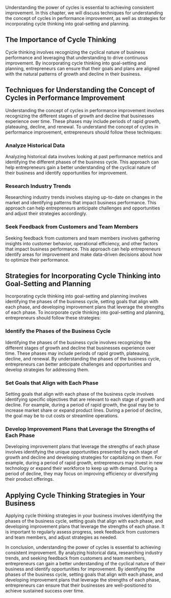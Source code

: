 
Understanding the power of cycles is essential to achieving consistent improvement. In this chapter, we will discuss techniques for understanding the concept of cycles in performance improvement, as well as strategies for incorporating cycle thinking into goal-setting and planning.

The Importance of Cycle Thinking
--------------------------------

Cycle thinking involves recognizing the cyclical nature of business performance and leveraging that understanding to drive continuous improvement. By incorporating cycle thinking into goal-setting and planning, entrepreneurs can ensure that their goals and plans are aligned with the natural patterns of growth and decline in their business.

Techniques for Understanding the Concept of Cycles in Performance Improvement
-----------------------------------------------------------------------------

Understanding the concept of cycles in performance improvement involves recognizing the different stages of growth and decline that businesses experience over time. These phases may include periods of rapid growth, plateauing, decline, and renewal. To understand the concept of cycles in performance improvement, entrepreneurs should follow these techniques:

### Analyze Historical Data

Analyzing historical data involves looking at past performance metrics and identifying the different phases of the business cycle. This approach can help entrepreneurs gain a better understanding of the cyclical nature of their business and identify opportunities for improvement.

### Research Industry Trends

Researching industry trends involves staying up-to-date on changes in the market and identifying patterns that impact business performance. This approach can help entrepreneurs anticipate challenges and opportunities and adjust their strategies accordingly.

### Seek Feedback from Customers and Team Members

Seeking feedback from customers and team members involves gathering insights into customer behavior, operational efficiency, and other factors that impact business performance. This approach can help entrepreneurs identify areas for improvement and make data-driven decisions about how to optimize their performance.

Strategies for Incorporating Cycle Thinking into Goal-Setting and Planning
--------------------------------------------------------------------------

Incorporating cycle thinking into goal-setting and planning involves identifying the phases of the business cycle, setting goals that align with each phase, and developing improvement plans that leverage the strengths of each phase. To incorporate cycle thinking into goal-setting and planning, entrepreneurs should follow these strategies:

### Identify the Phases of the Business Cycle

Identifying the phases of the business cycle involves recognizing the different stages of growth and decline that businesses experience over time. These phases may include periods of rapid growth, plateauing, decline, and renewal. By understanding the phases of the business cycle, entrepreneurs can better anticipate challenges and opportunities and develop strategies for addressing them.

### Set Goals that Align with Each Phase

Setting goals that align with each phase of the business cycle involves identifying specific objectives that are relevant to each stage of growth and decline. For example, during a period of rapid growth, the goal may be to increase market share or expand product lines. During a period of decline, the goal may be to cut costs or streamline operations.

### Develop Improvement Plans that Leverage the Strengths of Each Phase

Developing improvement plans that leverage the strengths of each phase involves identifying the unique opportunities presented by each stage of growth and decline and developing strategies for capitalizing on them. For example, during a period of rapid growth, entrepreneurs may invest in new technology or expand their workforce to keep up with demand. During a period of decline, they may focus on improving efficiency or diversifying their product offerings.

Applying Cycle Thinking Strategies in Your Business
---------------------------------------------------

Applying cycle thinking strategies in your business involves identifying the phases of the business cycle, setting goals that align with each phase, and developing improvement plans that leverage the strengths of each phase. It is important to regularly assess progress, seek feedback from customers and team members, and adjust strategies as needed.

In conclusion, understanding the power of cycles is essential to achieving consistent improvement. By analyzing historical data, researching industry trends, and seeking feedback from customers and team members, entrepreneurs can gain a better understanding of the cyclical nature of their business and identify opportunities for improvement. By identifying the phases of the business cycle, setting goals that align with each phase, and developing improvement plans that leverage the strengths of each phase, entrepreneurs can ensure that their businesses are well-positioned to achieve sustained success over time.
